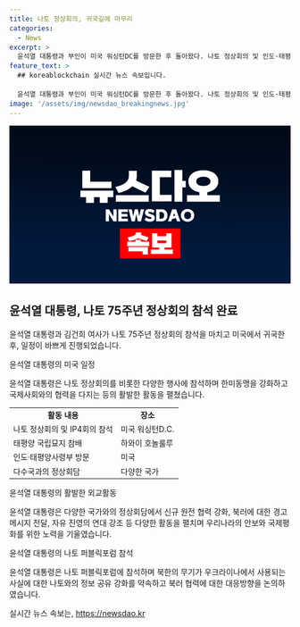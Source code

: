```yaml
---
title: 나토 정상회의, 귀국길에 마무리
categories:
  - News
excerpt: >
  윤석열 대통령과 부인이 미국 워싱턴DC를 방문한 후 돌아왔다. 나토 정상회의 및 인도·태평양 4개국 파트너(IP4)회동에 참석하며 숨 가쁜 외교 일정을 소화했으며, 태평양 국립묘지를 참배하고 동포 간담회를 열었고, 미군의 권역별 통합전투사령부 중 가장 큰 인도·태평양사령부를 방문해 한미동맹과 연합 방위 태세를 확인했다. 북러를 향한 경고 메시지를 전하며 나토 퍼블릭포럼에 참석해 인도·태평양 세션 단독 연사로 나서기도 했다.
feature_text: >
  ## koreablockchain 실시간 뉴스 속보입니다.

  윤석열 대통령과 부인이 미국 워싱턴DC를 방문한 후 돌아왔다. 나토 정상회의 및 인도·태평양 4개국 파트너(IP4)회동에 참석하며 숨 가쁜 외교 일정을 소화했으며, 태평양 국립묘지를 참배하고 동포 간담회를 열었고, 미군의 권역별 통합전투사령부 중 가장 큰 인도·태평양사령부를 방문해 한미동맹과 연합 방위 태세를 확인했다. 북러를 향한 경고 메시지를 전하며 나토 퍼블릭포럼에 참석해 인도·태평양 세션 단독 연사로 나서기도 했다.
image: '/assets/img/newsdao_breakingnews.jpg'
---
```


<p><img src="/assets/img/newsdao_breakingnews.jpg" alt="koreablockchain 속보" /></p>

<h2 data-ke-size="size26">윤석열 대통령, 나토 75주년 정상회의 참석 완료</h2>

<p>윤석열 대통령과 김건희 여사가 나토 75주년 정상회의 참석을 마치고 미국에서 귀국한 후, 일정이 바쁘게 진행되었습니다.</p>

<p data-ke-size="size16">윤석열 대통령의 미국 일정</p>

<p>윤석열 대통령은 나토 정상회의를 비롯한 다양한 행사에 참석하며 한미동맹을 강화하고 국제사회와의 협력을 다지는 등의 활발한 활동을 펼쳤습니다.</p>

<table>
    <tr>
        <td style="text-align: center; height: 17px;"><b>활동 내용</b></td>
        <td style="text-align: center; height: 17px;"><b>장소</b></td>
    </tr>
    <tr>
        <td>나토 정상회의 및 IP4회의 참석</td>
        <td>미국 워싱턴D.C.</td>
    </tr>
    <tr>
        <td>태평양 국립묘지 참배</td>
        <td>하와이 호놀룰루</td>
    </tr>
    <tr>
        <td>인도·태평양사령부 방문</td>
        <td>미국</td>
    </tr>
    <tr>
        <td>다수국과의 정상회담</td>
        <td>다양한 국가</td>
    </tr>
</table>

<p data-ke-size="size16">윤석열 대통령의 활발한 외교활동</p>

<p>윤석열 대통령은 다양한 국가와의 정상회담에서 신규 원전 협력 강화, 북러에 대한 경고 메시지 전달, 자유 진영의 연대 강조 등 다양한 활동을 펼치며 우리나라의 안보와 국제평화를 위한 노력을 기울였습니다.</p>

<p data-ke-size="size16">윤석열 대통령의 나토 퍼블릭포럼 참석</p>

<p>윤석열 대통령은 나토 퍼블릭포럼에 참석하며 북한의 무기가 우크라이나에서 사용되는 사실에 대한 나토와의 정보 공유 강화를 약속하고 북러 협력에 대한 대응방향을 논의하였습니다.</p>
실시간 뉴스 속보는, <a href="https://newsdao.kr" rel="dofollow">https://newsdao.kr</a>



